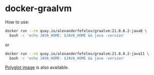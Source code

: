 # docker-graalvm

How to use:

```bash
docker run --rm quay.io/alexanderfefelov/graalvm:21.0.0.2-java8 \
  bash -c 'echo JAVA_HOME: $JAVA_HOME && java -version'
```

or

```bash
docker run --rm quay.io/alexanderfefelov/graalvm:21.0.0.2-java11 \
  bash -c 'echo JAVA_HOME: $JAVA_HOME && java -version'
```

[Polyglot image](https://github.com/alexanderfefelov/docker-graalvm-polyglot) is also available.
